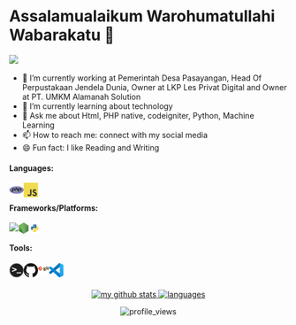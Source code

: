 # Assalamualaikum Warohumatullahi Wabarakatu 👋
<img src="https://readme-typing-svg.herokuapp.com?font=Ricoh+Regular&size=30&center=true&vCenter=true&width=700&height=70&duration=4000&lines=Selamat+Datang+di+Profil+Saya!">

- 🔭 I’m currently working at Pemerintah Desa Pasayangan, Head Of Perpustakaan Jendela Dunia, Owner at LKP Les Privat Digital and Owner at PT. UMKM Alamanah Solution
- 🌱 I’m currently learning about technology
- 💬 Ask me about Html, PHP native, codeigniter, Python, Machine Learning
- 📫 How to reach me: connect with my social media
- 😄 Fun fact: I like Reading and Writing 

#### Languages:
<img align="left" alt="PHP" width="26px" src="https://raw.githubusercontent.com/github/explore/80688e429a7d4ef2fca1e82350fe8e3517d3494d/topics/php/php.png" />
<img align="left" alt="JavaScript" width="26px" src="https://raw.githubusercontent.com/github/explore/80688e429a7d4ef2fca1e82350fe8e3517d3494d/topics/javascript/javascript.png" />
<br/>  

#### Frameworks/Platforms:
<img align="left" height="20" src="https://avatars.githubusercontent.com/u/44521256?s=200&v=4">
<img align="left" height="20" src="https://raw.githubusercontent.com/github/explore/80688e429a7d4ef2fca1e82350fe8e3517d3494d/topics/nodejs/nodejs.png">
<img align="left" height="20" src="https://raw.githubusercontent.com/github/explore/80688e429a7d4ef2fca1e82350fe8e3517d3494d/topics/python/python.png">
<br/> 

#### Tools:
<img align="left" alt="Terminal" width="26px" src="https://raw.githubusercontent.com/github/explore/80688e429a7d4ef2fca1e82350fe8e3517d3494d/topics/terminal/terminal.png" />
<img align="left" alt="GitHub" width="26px" src="https://raw.githubusercontent.com/github/explore/78df643247d429f6cc873026c0622819ad797942/topics/github/github.png" />
<img align="left" height="20" src="https://raw.githubusercontent.com/github/explore/80688e429a7d4ef2fca1e82350fe8e3517d3494d/topics/git/git.png">
<img align="left" alt="Visual Studio Code" width="26px" src="https://raw.githubusercontent.com/github/explore/78df643247d429f6cc873026c0622819ad797942/topics/visual-studio-code/visual-studio-code.png" />
<br/ >
<br/>

<!-- status codes -->
<a align="center" href="https://irfan-lie92.github.io">
    <p align="center">
    <img src="https://github-readme-stats.vercel.app/api?username=irfan-lie92&show_icons=true&theme=radical" alt="my github stats" width="393"/>&nbsp;<img src="https://github-readme-stats.vercel.app/api/top-langs/?username=irfan-lie92&hide=tsql,less,shell&langs_count=10&theme=radical&layout=compact" alt="languages" height="155">
    </p>
</a>

<p align="center">
 <img src="https://irfan.desapasayangan.my.id/images/irfan.png" alt="profile_views"/>
</p>
